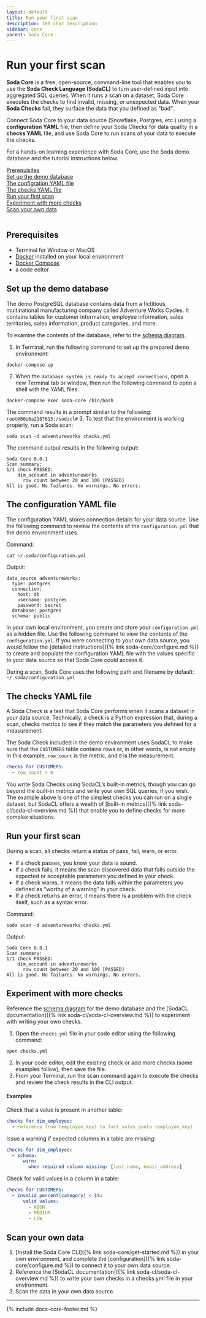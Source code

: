 ```yaml
---
layout: default
title: Run your first scan
description: 160 char description
sidebar: core
parent: Soda Core
---
```


# Run your first scan

**Soda Core** is a free, open-source, command-line tool that enables you to use the **Soda Check Language (SodaCL)** to turn user-defined input into aggregated SQL queries. When it runs a scan on a dataset, Soda Core executes the checks to find invalid, missing, or unexpected data. When your **Soda Checks** fail, they surface the data that you defined as "bad".

Connect Soda Core to your data source (Snowflake, Postgres, etc.) using a **configuration YAML** file, then define your Soda Checks for data quality in a **checks YAML** file, and use Soda Core to run scans of your data to execute the checks. 

For a hands-on learning experience with Soda Core, use the Soda demo database and the tutorial instructions below.

[Prerequisites](#prerequisites)<br />
[Set up the demo database](#set-up-the-demo-database)<br />
[The configration YAML file](#the-configuration-yaml-file)<br />
[The checks YAML file](#the-checks-yaml-file)<br />
[Run your first scan](#run-your-first-scan)<br />
[Experiment with more checks](#experiment-with-more-checks)<br />
[Scan your own data](#scan-your-own-data)<br />
<br />

## Prerequisites

* Terminal for Window or MacOS 
* <a href="https://docs.docker.com/get-docker/" target="_blank">Docker</a> installed on your local environment
* <a href="https://docs.docker.com/compose/install/" target="_blank">Docker Compose</a> 
* a code editor

## Set up the demo database

The demo PostgreSQL database contains data from a fictitious, multinational manufacturing company called Adventure Works Cycles. It contains tables for customer information, employee information, sales territories, sales information, product categories, and more.

To examine the contents of the database, refer to the [schema diagram](/assets/adventureworks_schema.png).

1. In Terminal, run the following command to set up the prepared demo environment: 
```shell
docker-compose up
```
2. When the `database system is ready to accept connections`, open a new Terminal tab or window, then run the following command to open a shell with the YAML files. 
```shell
docker-compose exec soda-core /bin/bash 
```
The command results in a prompt similar to the following: ```root@80e6a2167613:/sodacl#```
3. To test that the environment is working properly, run a Soda scan: 
```shell
soda scan -d adventureworks checks.yml
```
The command output results in the following output:
```shell
Soda Core 0.0.1
Scan summary:
1/1 check PASSED:
    dim_account in adventureworks
      row_count between 20 and 100 [PASSED]
All is good. No failures. No warnings. No errors.
```

## The configuration YAML file

The configuration YAML stores connection details for your data source. Use the following command to review the contents of the `configuration.yml` that the demo environment uses.

Command:
```shell
cat ~/.soda/configuration.yml
```
Output:
```shell
data_source adventureworks:
  type: postgres
  connection:
    host: db
    username: postgres
    password: secret
  database: postgres
  schema: public
```

In your own local environment, you create and store your `configuration.yml` as a hidden file. Use the following command to view the contents of the `configuration.yml`. If you were connecting to your own data source, you would follow the [detailed instructions]({% link soda-core/configure.md %}) to create and populate the configuration YAML file with the values specific to your data source so that Soda Core could access it.

During a scan, Soda Core uses the following path and filename by default: `~/.soda/configuration.yml`

## The checks YAML file

A Soda Check is a test that Soda Core performs when it scans a dataset in your data source. Technically, a check is a Python expression that, during a scan, checks metrics to see if they match the parameters you defined for a measurement.

The Soda Check included in the demo environment uses SodaCL to make sure that the `CUSTOMERS` table contains rows or, in other words, is not empty. In this example, `row_count` is the metric, and `0` is the measurement.
```yaml
checks for CUSTOMERS:
  - row_count > 0
```

You write Soda Checks using SodaCL’s built-in metrics, though you can go beyond the built-in metrics and write your own SQL queries, if you wish. The example above is one of the simplest checks you can run on a single dataset, but SodaCL offers a wealth of [built-in metrics]({% link soda-cl/soda-cl-overview.md %}) that enable you to define checks for more complex situations.

## Run your first scan

During a scan, all checks return a status of pass, fail, warn, or error.

* If a check passes, you know your data is sound.
* If a check fails, it means the scan discovered data that falls outside the expected or acceptable parameters you defined in your check.
* If a check warns, it means the data falls within the parameters you defined as “worthy of a warning” in your check.
* If a check returns an error, it means there is a problem with the check itself, such as a syntax error.

Command:
```shell
soda scan -d adventureworks checks.yml
```
Output:
```shell
Soda Core 0.0.1
Scan summary:
1/1 check PASSED:
    dim_account in adventureworks
      row_count between 20 and 100 [PASSED]
All is good. No failures. No warnings. No errors.
```

## Experiment with more checks

Reference the [schema diagram](/assets/adventureworks_schema.png) for the demo database and the [SodaCL documentation]({% link soda-cl/soda-cl-overview.md %}) to experiment with writing your own checks. 

1. Open the `checks.yml` file in your code editor using the following command: 
```shell
open checks.yml
```
2. In your code editor, edit the existing check or add more checks (some examples follow), then save the file. 
3. From your Terminal, run the scan command again to execute the checks and review the check results in the CLI output.

#### Examples

Check that a value is present in another table:
```yaml
checks for dim_employee:
  - reference from (employee_key) to fact_sales_quota (employee_key)
```

Issue a warning if expected columns in a table are missing:
```yaml
checks for dim_employee:
  - schema:
      warn:
        when required column missing: [last_name, email_address]
```

Check for valid values in a column in a table:
```yaml
checks for CUSTOMERS:
  - invalid_percent(category) < 1%:
      valid values:
        - HIGH
        - MEDIUM
        - LOW
```

## Scan your own data

1. [Install the Soda Core CLI]({% link soda-core/get-started.md %}) in your own environment, and complete the [configuration]({% link soda-core/configure.md %}) to connect it to your own data source.
2. Reference the [SodaCL documentation]({% link soda-cl/soda-cl-overview.md %}) to write your own checks in a checks.yml file in your environment.
3. Scan the data in your own data source.

---
{% include docs-core-footer.md %}